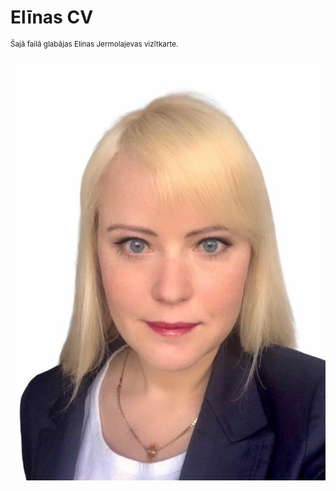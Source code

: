 # **Elīnas CV**

<sup> Šajā failā glabājas Elinas Jermolajevas vizītkarte.</sup>

![This is an image](img/88e9e3cb-2b7e-484f-9d29-5806c963f115.jpg)